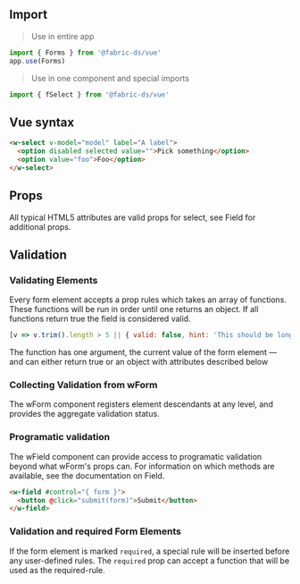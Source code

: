 ## Import

> Use in entire app
```js
import { Forms } from '@fabric-ds/vue'
app.use(Forms)
```

> Use in one component and special imports
```js
import { fSelect } from '@fabric-ds/vue'
```

## Vue syntax

```html
<w-select v-model="model" label="A label">
  <option disabled selected value="">Pick something</option>
  <option value="foo">Foo</option>
</w-select>
```

## Props
All typical HTML5 attributes are valid props for select, see Field for additional props.

## Validation
### Validating Elements
Every form element accepts a prop rules which takes an array of functions. These functions will be run in order until one returns an object. If all functions return true the field is considered valid.

```js
[v => v.trim().length > 5 || { valid: false, hint: 'This should be longer' }]
```

The function has one argument, the current value of the form element — and can either return true or an object with attributes described below

<api-table type=vue component="InputAttributes"/>

### Collecting Validation from wForm
The wForm component registers element descendants at any level, and provides the aggregate validation status.

<api-table type=vue component="InputValidation"/>

### Programatic validation
The wField component can provide access to programatic validation beyond what wForm's props can. For information on which methods are available, see the documentation on Field.

```html
<w-field #control="{ form }">
  <button @click="submit(form)">Submit</button>
</w-field>
```

### Validation and required Form Elements
If the form element is marked `required`, a special rule will be inserted before any user-defined rules.
The `required` prop can accept a function that will be used as the required-rule.

